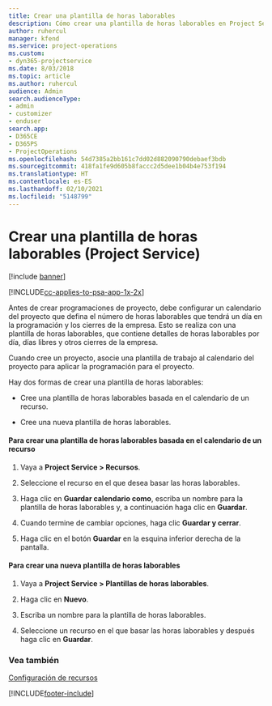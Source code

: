 ```yaml
---
title: Crear una plantilla de horas laborables
description: Cómo crear una plantilla de horas laborables en Project Service
author: ruhercul
manager: kfend
ms.service: project-operations
ms.custom:
- dyn365-projectservice
ms.date: 8/03/2018
ms.topic: article
ms.author: ruhercul
audience: Admin
search.audienceType:
- admin
- customizer
- enduser
search.app:
- D365CE
- D365PS
- ProjectOperations
ms.openlocfilehash: 54d7385a2bb161c7dd02d882090790debaef3bdb
ms.sourcegitcommit: 418fa1fe9d605b8faccc2d5dee1b04b4e753f194
ms.translationtype: HT
ms.contentlocale: es-ES
ms.lasthandoff: 02/10/2021
ms.locfileid: "5148799"
---
```

# <a name="create-a-work-hours-template-project-service"></a>Crear una plantilla de horas laborables (Project Service)

[!include [banner](../includes/psa-now-project-operations.md)]

[!INCLUDE[cc-applies-to-psa-app-1x-2x](../includes/cc-applies-to-psa-app-1x-2x.md)]

Antes de crear programaciones de proyecto, debe configurar un calendario del proyecto que defina el número de horas laborables que tendrá un día en la programación y los cierres de la empresa. Esto se realiza con una plantilla de horas laborables, que contiene detalles de horas laborables por día, días libres y otros cierres de la empresa.  
  
 Cuando cree un proyecto, asocie una plantilla de trabajo al calendario del proyecto para aplicar la programación para el proyecto.  
  
 Hay dos formas de crear una plantilla de horas laborables:  
  
-   Cree una plantilla de horas laborables basada en el calendario de un recurso.  
  
-   Cree una nueva plantilla de horas laborables.  
  
#### <a name="to-create-a-work-hours-template-based-on-a-resources-calendar"></a>Para crear una plantilla de horas laborables basada en el calendario de un recurso  
  
1.  Vaya a **Project Service > Recursos**.  
  
2.  Seleccione el recurso en el que desea basar las horas laborables.  
  
3.  Haga clic en **Guardar calendario como**, escriba un nombre para la plantilla de horas laborables y, a continuación haga clic en **Guardar**.  
  
4.  Cuando termine de cambiar opciones, haga clic **Guardar y cerrar**.  
  
5.  Haga clic en el botón **Guardar** en la esquina inferior derecha de la pantalla.  
  
#### <a name="to-create-a-new-work-hours-template"></a>Para crear una nueva plantilla de horas laborables  
  
1.  Vaya a **Project Service > Plantillas de horas laborables**.  
  
2.  Haga clic en **Nuevo**.  
  
3.  Escriba un nombre para la plantilla de horas laborables.  
  
4.  Seleccione un recurso en el que basar las horas laborables y después haga clic en **Guardar**.  
  
### <a name="see-also"></a>Vea también  
 [Configuración de recursos](../psa/set-up-resources.md)


[!INCLUDE[footer-include](../includes/footer-banner.md)]